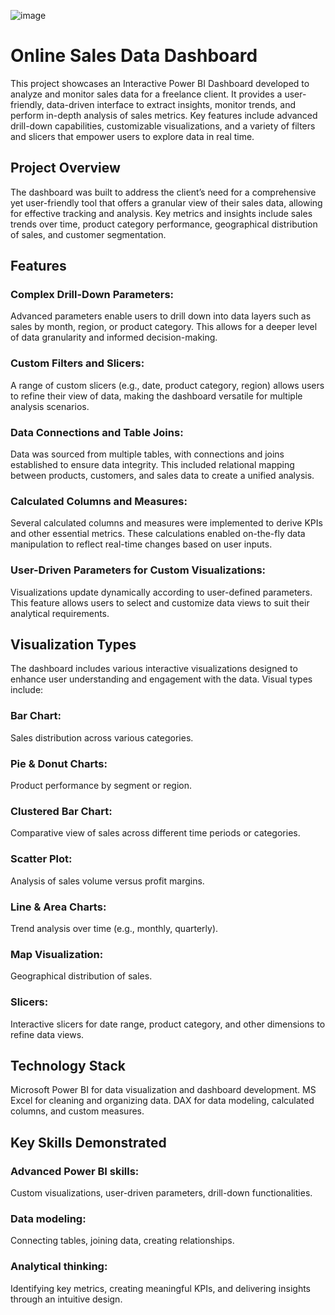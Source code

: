 ![image](https://github.com/user-attachments/assets/75e528ca-4373-4eb1-8aca-1773336e2e5a)

# Online Sales Data Dashboard
This project showcases an Interactive Power BI Dashboard developed to analyze and monitor sales data for a freelance client. It provides a user-friendly, data-driven interface to extract insights, monitor trends, and perform in-depth analysis of sales metrics. Key features include advanced drill-down capabilities, customizable visualizations, and a variety of filters and slicers that empower users to explore data in real time.

## Project Overview
The dashboard was built to address the client’s need for a comprehensive yet user-friendly tool that offers a granular view of their sales data, allowing for effective tracking and analysis. Key metrics and insights include sales trends over time, product category performance, geographical distribution of sales, and customer segmentation.

## Features
### Complex Drill-Down Parameters:
Advanced parameters enable users to drill down into data layers such as sales by month, region, or product category. This allows for a deeper level of data granularity and informed decision-making.

### Custom Filters and Slicers:
A range of custom slicers (e.g., date, product category, region) allows users to refine their view of data, making the dashboard versatile for multiple analysis scenarios.

### Data Connections and Table Joins:
Data was sourced from multiple tables, with connections and joins established to ensure data integrity. This included relational mapping between products, customers, and sales data to create a unified analysis.

### Calculated Columns and Measures:
Several calculated columns and measures were implemented to derive KPIs and other essential metrics. These calculations enabled on-the-fly data manipulation to reflect real-time changes based on user inputs.

### User-Driven Parameters for Custom Visualizations:
Visualizations update dynamically according to user-defined parameters. This feature allows users to select and customize data views to suit their analytical requirements.

## Visualization Types
The dashboard includes various interactive visualizations designed to enhance user understanding and engagement with the data. Visual types include:

### Bar Chart:
Sales distribution across various categories.
### Pie & Donut Charts:
Product performance by segment or region.
### Clustered Bar Chart:
Comparative view of sales across different time periods or categories.
### Scatter Plot:
Analysis of sales volume versus profit margins.
### Line & Area Charts:
Trend analysis over time (e.g., monthly, quarterly).
### Map Visualization:
Geographical distribution of sales.
### Slicers:
Interactive slicers for date range, product category, and other dimensions to refine data views.

## Technology Stack
Microsoft Power BI for data visualization and dashboard development.
MS Excel for cleaning and organizing data.
DAX for data modeling, calculated columns, and custom measures.

## Key Skills Demonstrated
### Advanced Power BI skills:
Custom visualizations, user-driven parameters, drill-down functionalities.
### Data modeling:
Connecting tables, joining data, creating relationships.
### Analytical thinking:
Identifying key metrics, creating meaningful KPIs, and delivering insights through an intuitive design.
